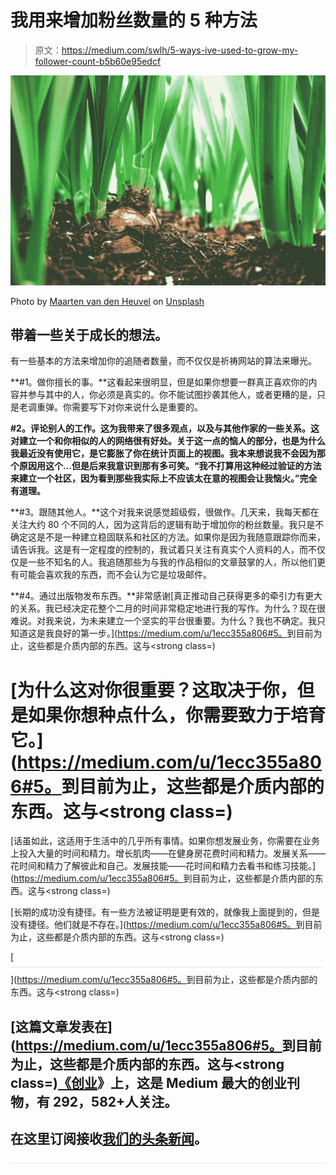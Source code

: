 # 我用来增加粉丝数量的 5 种方法

> 原文：<https://medium.com/swlh/5-ways-ive-used-to-grow-my-follower-count-b5b60e95edcf>

![](img/9499f0a030da3c7142292f988dadbebe.png)

Photo by [Maarten van den Heuvel](https://unsplash.com/photos/1n8zqoqFUGc?utm_source=unsplash&utm_medium=referral&utm_content=creditCopyText) on [Unsplash](https://unsplash.com/search/photos/growth?utm_source=unsplash&utm_medium=referral&utm_content=creditCopyText)

## 带着一些关于成长的想法。

有一些基本的方法来增加你的追随者数量，而不仅仅是祈祷网站的算法来曝光。

**#1。做你擅长的事。**这看起来很明显，但是如果你想要一群真正喜欢你的内容并参与其中的人，你必须是真实的。你不能试图抄袭其他人，或者更糟的是，只是老调重弹。你需要写下对你来说什么是重要的。

**#2。评论别人的工作。这为我带来了很多观点，以及与其他作家的一些关系。这对建立一个和你相似的人的网络很有好处。关于这一点的恼人的部分，也是为什么我最近没有使用它，是它膨胀了你在统计页面上的视图。我本来想说我不会因为那个原因用这个…但是后来我意识到那有多可笑。“我不打算用这种经过验证的方法来建立一个社区，因为看到那些我实际上不应该太在意的视图会让我恼火。”完全有道理。**

**#3。跟随其他人。**这个对我来说感觉超级假，很做作。几天来，我每天都在关注大约 80 个不同的人，因为这背后的逻辑有助于增加你的粉丝数量。我只是不确定这是不是一种建立稳固联系和社区的方法。如果你是因为我随意跟踪你而来，请告诉我。这是有一定程度的控制的，我试着只关注有真实个人资料的人，而不仅仅是一些不知名的人。我追随那些为与我的作品相似的文章鼓掌的人，所以他们更有可能会喜欢我的东西，而不会认为它是垃圾邮件。

**#4。通过出版物发布东西。**非常感谢[真正推动自己获得更多的牵引力有更大的关系。我已经决定花整个二月的时间非常稳定地进行我的写作。为什么？现在很难说。对我来说，为未来建立一个坚实的平台很重要。为什么？我也不确定。我只知道这是我良好的第一步。](https://medium.com/u/1ecc355a806#5。</strong>到目前为止，这些都是介质内部的东西。这与<strong class=)

# [为什么这对你很重要？这取决于你，但是如果你想种点什么，你需要致力于培育它。](https://medium.com/u/1ecc355a806#5。</strong>到目前为止，这些都是介质内部的东西。这与<strong class=)

[话虽如此，这适用于生活中的几乎所有事情。如果你想发展业务，你需要在业务上投入大量的时间和精力。增长肌肉——在健身房花费时间和精力。发展关系——花时间和精力了解彼此和自己。发展技能——花时间和精力去看书和练习技能。](https://medium.com/u/1ecc355a806#5。</strong>到目前为止，这些都是介质内部的东西。这与<strong class=)

[长期的成功没有捷径。有一些方法被证明是更有效的，就像我上面提到的，但是没有捷径。他们就是不存在。](https://medium.com/u/1ecc355a806#5。</strong>到目前为止，这些都是介质内部的东西。这与<strong class=)

[![](img/731acf26f5d44fdc58d99a6388fe935d.png)](https://medium.com/u/1ecc355a806#5。</strong>到目前为止，这些都是介质内部的东西。这与<strong class=)

## [这篇文章发表在](https://medium.com/u/1ecc355a806#5。</strong>到目前为止，这些都是介质内部的东西。这与<strong class=)[《创业](https://medium.com/swlh)》上，这是 Medium 最大的创业刊物，有 292，582+人关注。

## 在这里订阅接收[我们的头条新闻](http://growthsupply.com/the-startup-newsletter/)。

![](img/731acf26f5d44fdc58d99a6388fe935d.png)